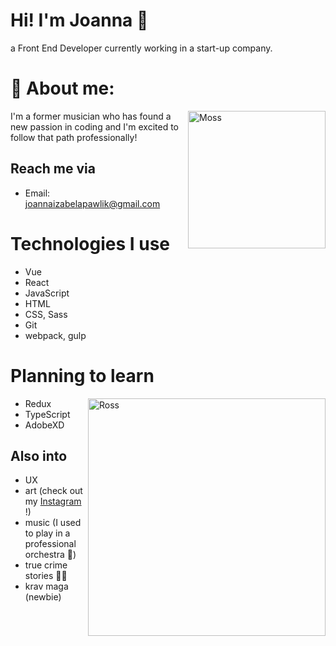 # Hi! I'm Joanna 👾

a Front End Developer currently working in a start-up company. 

# 🧐 About me:

<img align="right" alt="Moss" width="220px" src="https://media.giphy.com/media/g79am6uuZJKSc/giphy.gif" />

I'm a former musician who has found a new passion in coding and I'm excited to follow that path professionally! 

## Reach me via

- Email: joannaizabelapawlik@gmail.com


# Technologies I use
- Vue
- React
- JavaScript
- HTML
- CSS, Sass
- Git
- webpack, gulp

# Planning to learn

<img align="right" alt="Ross" width="380px" src="https://media.giphy.com/media/rYEAkYihZsyWs/giphy.gif" />

- Redux
- TypeScript
- AdobeXD

## Also into

- UX
- art (check out my [Instagram](https://www.instagram.com/epeyotte/?hl=en) !)
- music (I used to play in a professional orchestra 🎻)
- true crime stories 🕵️‍♀️
- krav maga (newbie)





[//]: # "These are reference links used in the body of this note and get stripped out when the markdown processor does its job. There is no need to format nicely because it shouldn't be seen. Thanks SO - http://stackoverflow.com/questions/4823468/store-comments-in-markdown-syntax"

[portfolio]: https://jipawlik.github.io/portfolio-page/#/
